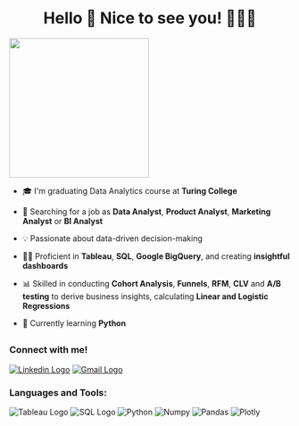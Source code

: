 <div align="center">
  <h1 style="font-size: 2em; font-weight: bold;">Hello 👋 Nice to see you! 👩🏻‍💻 </h1>
</div>
<img align="center" height="250" src="https://github.com/indrezabi/Info-for-readme-file/blob/05db470347c86f31e619838e9f3f74554091f2bb/%5BOriginal%20size%5D%20White%20Minimalist%20Corporate%20Personal%20Profile%20LinkedIn%20Banner.jpg">

- 🎓 I'm graduating Data Analytics course at **Turing College**

- 🔭 Searching for a job as **Data Analyst**, **Product Analyst**, **Marketing Analyst** or **BI Analyst**

- 💡 Passionate about data-driven decision-making

- 👨‍💻 Proficient in **Tableau**, **SQL**, **Google BigQuery**, and creating **insightful dashboards**

- 📊 Skilled in conducting **Cohort Analysis**, **Funnels**, **RFM**, **CLV** and **A/B testing** to derive business insights, calculating **Linear and Logistic Regressions**

- 🌱 Currently learning **Python**

<div>
  <h2></h2>
</div>

### Connect with me! 

[![Linkedin Logo](https://img.shields.io/badge/LinkedIn-0077B5?style=for-the-badge&logo=linkedin&logoColor=white)](https://www.linkedin.com/in/indre-zabielaite/) [![Gmail Logo](https://img.shields.io/badge/Gmail-D14836?style=for-the-badge&logo=gmail&logoColor=white)](mailto:indre.zabielaite@gmail.com)  

### Languages and Tools:

![Tableau Logo](https://img.shields.io/badge/Tableau-E97627?style=for-the-badge&logo=Tableau&logoColor=white) ![SQL Logo](https://img.shields.io/badge/MySQL-005C84?style=for-the-badge&logo=mysql&logoColor=white) ![Python](https://img.shields.io/badge/Python-FFD43B?style=for-the-badge&logo=python&logoColor=blue) ![Numpy](https://img.shields.io/badge/Numpy-777BB4?style=for-the-badge&logo=numpy&logoColor=white) ![Pandas](https://img.shields.io/badge/Pandas-2C2D72?style=for-the-badge&logo=pandas&logoColor=white) ![Plotly](https://img.shields.io/badge/Plotly-239120?style=for-the-badge&logo=plotly&logoColor=white) 

<!---
indrezabi/indrezabi is a ✨ special ✨ repository because its `README.md` (this file) appears on your GitHub profile.
You can click the Preview link to take a look at your changes.
--->
